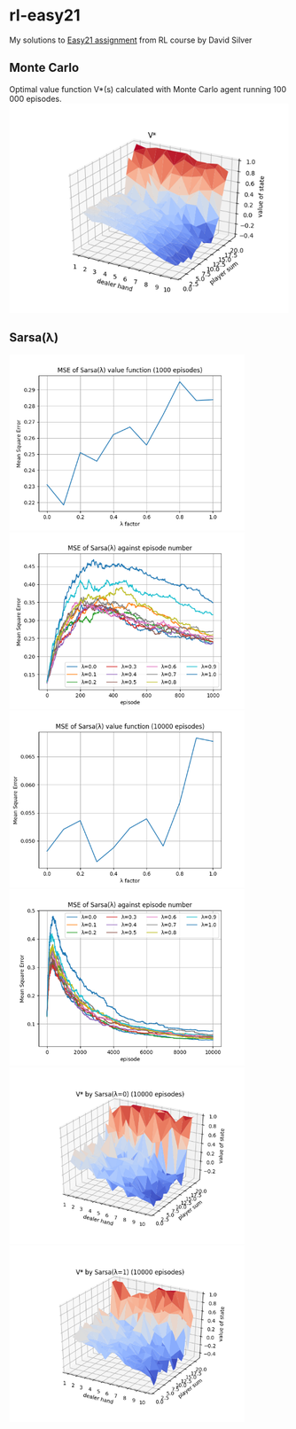 # rl-easy21
My solutions to [Easy21 assignment](http://www0.cs.ucl.ac.uk/staff/d.silver/web/Teaching_files/Easy21-Johannes.pdf) from RL course by David Silver

## Monte Carlo
Optimal value function V*(s) calculated with Monte Carlo agent running 100 000 episodes.
![V* Monte Carlo](plots/montecarlo.png)

## Sarsa(λ)
<img src="plots/sarsa_mse_1000.png" width="425" /> <img src="plots/sarsa_mse_episodes_1000.png" width="425"/>
<img src="plots/sarsa_mse_10000.png" width="425" /> <img src="plots/sarsa_mse_episodes_10000.png" width="425"/>
<img src="plots/sarsa_v_0_10000.png" width="425" /> <img src="plots/sarsa_v_1_10000.png" width="425"/>
